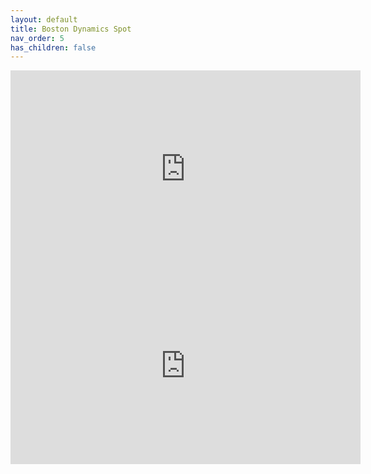 ```yaml
---
layout: default
title: Boston Dynamics Spot
nav_order: 5
has_children: false
---
```


<iframe width="560" height="315" src="https://www.youtube.com/embed/wlkCQXHEgjA" title="YouTube video player" frameborder="0" allow="accelerometer; autoplay; clipboard-write; encrypted-media; gyroscope; picture-in-picture" allowfullscreen></iframe>

<iframe width="560" height="315" src="https://www.youtube.com/embed/F843AqfNsaA" title="YouTube video player" frameborder="0" allow="accelerometer; autoplay; clipboard-write; encrypted-media; gyroscope; picture-in-picture" allowfullscreen></iframe>
